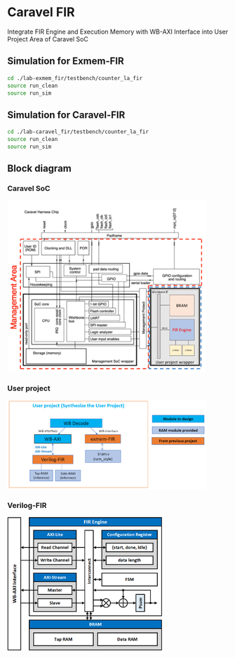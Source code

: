 # Caravel FIR
Integrate FIR Engine and Execution Memory with WB-AXI Interface into User Project Area of Caravel SoC

## Simulation for Exmem-FIR
```sh
cd ./lab-exmem_fir/testbench/counter_la_fir
source run_clean
source run_sim
```

## Simulation for Caravel-FIR
```sh
cd ./lab-caravel_fir/testbench/counter_la_fir
source run_clean
source run_sim
```

## Block diagram
### Caravel SoC
<img src="asset/caravel_soc.png" width="90%" height="90%">

### User project
<img src="asset/user_project.png" width="90%" height="90%">

### Verilog-FIR
<img src="asset/verilog-fir.png" width="70%" height="70%">
